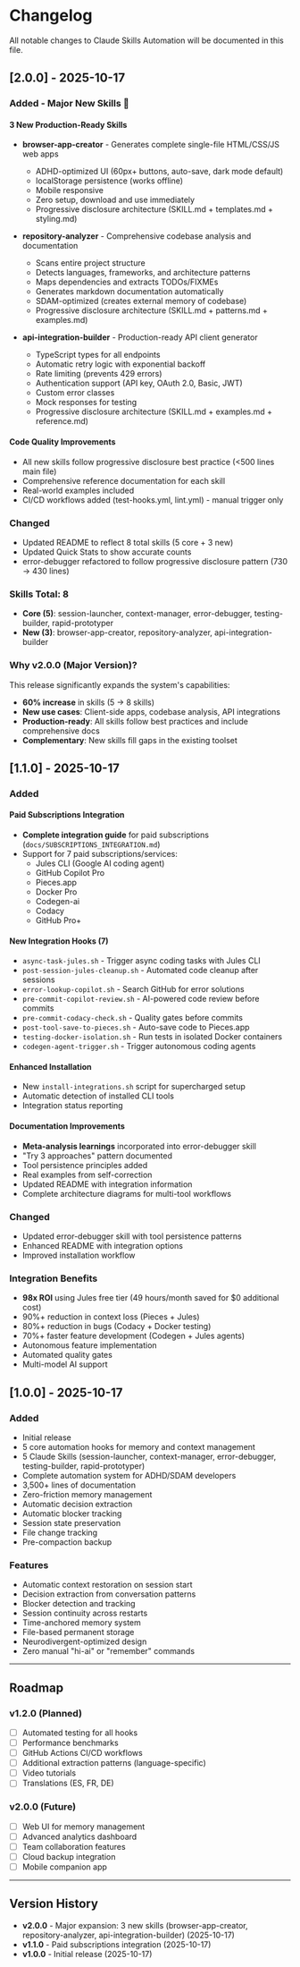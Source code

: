 # Changelog

All notable changes to Claude Skills Automation will be documented in this file.

## [2.0.0] - 2025-10-17

### Added - Major New Skills 🚀

#### 3 New Production-Ready Skills
- **browser-app-creator** - Generates complete single-file HTML/CSS/JS web apps
  - ADHD-optimized UI (60px+ buttons, auto-save, dark mode default)
  - localStorage persistence (works offline)
  - Mobile responsive
  - Zero setup, download and use immediately
  - Progressive disclosure architecture (SKILL.md + templates.md + styling.md)

- **repository-analyzer** - Comprehensive codebase analysis and documentation
  - Scans entire project structure
  - Detects languages, frameworks, and architecture patterns
  - Maps dependencies and extracts TODOs/FIXMEs
  - Generates markdown documentation automatically
  - SDAM-optimized (creates external memory of codebase)
  - Progressive disclosure architecture (SKILL.md + patterns.md + examples.md)

- **api-integration-builder** - Production-ready API client generator
  - TypeScript types for all endpoints
  - Automatic retry logic with exponential backoff
  - Rate limiting (prevents 429 errors)
  - Authentication support (API key, OAuth 2.0, Basic, JWT)
  - Custom error classes
  - Mock responses for testing
  - Progressive disclosure architecture (SKILL.md + examples.md + reference.md)

#### Code Quality Improvements
- All new skills follow progressive disclosure best practice (<500 lines main file)
- Comprehensive reference documentation for each skill
- Real-world examples included
- CI/CD workflows added (test-hooks.yml, lint.yml) - manual trigger only

### Changed
- Updated README to reflect 8 total skills (5 core + 3 new)
- Updated Quick Stats to show accurate counts
- error-debugger refactored to follow progressive disclosure pattern (730 → 430 lines)

### Skills Total: 8
- **Core (5)**: session-launcher, context-manager, error-debugger, testing-builder, rapid-prototyper
- **New (3)**: browser-app-creator, repository-analyzer, api-integration-builder

### Why v2.0.0 (Major Version)?
This release significantly expands the system's capabilities:
- **60% increase** in skills (5 → 8 skills)
- **New use cases**: Client-side apps, codebase analysis, API integrations
- **Production-ready**: All skills follow best practices and include comprehensive docs
- **Complementary**: New skills fill gaps in the existing toolset

## [1.1.0] - 2025-10-17

### Added

#### Paid Subscriptions Integration
- **Complete integration guide** for paid subscriptions (`docs/SUBSCRIPTIONS_INTEGRATION.md`)
- Support for 7 paid subscriptions/services:
  - Jules CLI (Google AI coding agent)
  - GitHub Copilot Pro
  - Pieces.app
  - Docker Pro
  - Codegen-ai
  - Codacy
  - GitHub Pro+

#### New Integration Hooks (7)
- `async-task-jules.sh` - Trigger async coding tasks with Jules CLI
- `post-session-jules-cleanup.sh` - Automated code cleanup after sessions
- `error-lookup-copilot.sh` - Search GitHub for error solutions
- `pre-commit-copilot-review.sh` - AI-powered code review before commits
- `pre-commit-codacy-check.sh` - Quality gates before commits
- `post-tool-save-to-pieces.sh` - Auto-save code to Pieces.app
- `testing-docker-isolation.sh` - Run tests in isolated Docker containers
- `codegen-agent-trigger.sh` - Trigger autonomous coding agents

#### Enhanced Installation
- New `install-integrations.sh` script for supercharged setup
- Automatic detection of installed CLI tools
- Integration status reporting

#### Documentation Improvements
- **Meta-analysis learnings** incorporated into error-debugger skill
- "Try 3 approaches" pattern documented
- Tool persistence principles added
- Real examples from self-correction
- Updated README with integration information
- Complete architecture diagrams for multi-tool workflows

### Changed
- Updated error-debugger skill with tool persistence patterns
- Enhanced README with integration options
- Improved installation workflow

### Integration Benefits
- **98x ROI** using Jules free tier (49 hours/month saved for $0 additional cost)
- 90%+ reduction in context loss (Pieces + Jules)
- 80%+ reduction in bugs (Codacy + Docker testing)
- 70%+ faster feature development (Codegen + Jules agents)
- Autonomous feature implementation
- Automated quality gates
- Multi-model AI support

## [1.0.0] - 2025-10-17

### Added
- Initial release
- 5 core automation hooks for memory and context management
- 5 Claude Skills (session-launcher, context-manager, error-debugger, testing-builder, rapid-prototyper)
- Complete automation system for ADHD/SDAM developers
- 3,500+ lines of documentation
- Zero-friction memory management
- Automatic decision extraction
- Automatic blocker tracking
- Session state preservation
- File change tracking
- Pre-compaction backup

### Features
- Automatic context restoration on session start
- Decision extraction from conversation patterns
- Blocker detection and tracking
- Session continuity across restarts
- Time-anchored memory system
- File-based permanent storage
- Neurodivergent-optimized design
- Zero manual "hi-ai" or "remember" commands

---

## Roadmap

### v1.2.0 (Planned)
- [ ] Automated testing for all hooks
- [ ] Performance benchmarks
- [ ] GitHub Actions CI/CD workflows
- [ ] Additional extraction patterns (language-specific)
- [ ] Video tutorials
- [ ] Translations (ES, FR, DE)

### v2.0.0 (Future)
- [ ] Web UI for memory management
- [ ] Advanced analytics dashboard
- [ ] Team collaboration features
- [ ] Cloud backup integration
- [ ] Mobile companion app

---

## Version History

- **v2.0.0** - Major expansion: 3 new skills (browser-app-creator, repository-analyzer, api-integration-builder) (2025-10-17)
- **v1.1.0** - Paid subscriptions integration (2025-10-17)
- **v1.0.0** - Initial release (2025-10-17)
